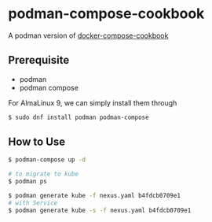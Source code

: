 # podman-compose-cookbook

A podman version of [docker-compose-cookbook](https://github.com/aaronchenwei/docker-compose-cookbook)

## Prerequisite

- podman
- podman compose

For AlmaLinux 9, we can simply install them through

```sh
$ sudo dnf install podman podman-compose
```

## How to Use

```sh
$ podman-compose up -d

# to migrate to kube
$ podman ps

$ podman generate kube -f nexus.yaml b4fdcb0709e1
# with Service 
$ podman generate kube -s -f nexus.yaml b4fdcb0709e1
```

